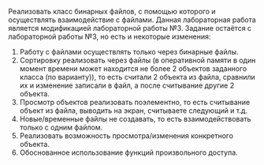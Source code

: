 Реализовать класс бинарных файлов, с помощью которого и осуществлять взаимодействие с файлами. Данная лабораторная работа является модификацией лабораторной работы №3. Задание остаётся с лабораторной работы №3, но есть и некоторые изменения: 
1.	Работу с файлами осуществлять только через бинарные файлы. 
2.	Сортировку реализовать через файлы (в оперативной памяти в один момент времени может находится не более 2 объектов заданного класса (по варианту)), то есть считали 2 объекта из файла, сравнили их и изменение записали в файл, а после считывание другие 2 объекта. 
3.	Просмотр объектов реализовать поэлементно, то есть считывание объект из файла, выводить на экран, считываете следующий и т.д. 
4.	Новые/временные файлы не создавать, то есть взаимодействовать только с одним файлом. 
5.	Реализовать возможность просмотра/изменения конкретного объекта. 
6.	Обоснованное использование функций произвольного доступа.

